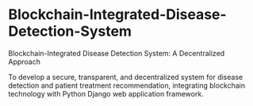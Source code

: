 # Blockchain-Integrated-Disease-Detection-System

Blockchain-Integrated Disease Detection System: A Decentralized Approach

To develop a secure, transparent, and decentralized system for disease detection and patient treatment recommendation, integrating blockchain technology with Python Django web application framework.

